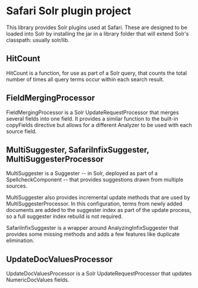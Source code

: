 # Safari Solr plugin project

This library provides Solr plugins used at Safari.  These are designed
to be loaded into Solr by installing the jar in a library folder that
will extend Solr's classpath: usually solr/lib.

## HitCount

HitCount is a function, for use as part of a Solr query, that counts the total number of times all query
terms occur within each search result.

## FieldMergingProcessor

FieldMergingProcessor is a Solr UpdateRequestProcessor that merges
several fields into one field.  It provides a similar function to the
built-in copyFields directive but allows for a different Analyzer
to be used with each source field.

## MultiSuggester, SafariInfixSuggester, MultiSuggesterProcessor

MultiSuggester is a Suggester -- in Solr, deployed as part of a SpellcheckComponent -- that
provides suggestions drawn from multiple sources.

MultiSuggester also provides incremental update methods  that are used by MultiSuggesterProcessor. In this
configuration, terms from newly added documents are added to the suggester index as part of the update process,
so a full suggester index rebuild is not required.

SafariInfixSuggester is a wrapper around AnalyzingInfixSuggester that provides some missing methods and adds a few features like duplicate
elimination.

## UpdateDocValuesProcessor

UpdateDocValuesProcessor is a Solr UpdateRequestProcessor that updates NumericDocValues fields.

